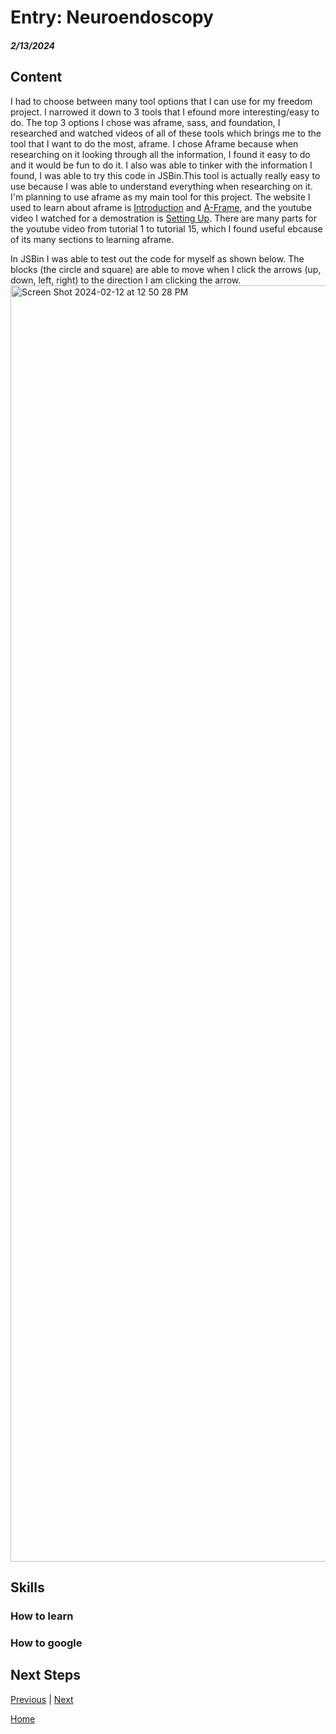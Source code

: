# Entry: Neuroendoscopy
##### 2/13/2024

## Content 
I had to choose between many tool options that I can use for my freedom project. I narrowed it down to 3 tools that I efound more interesting/easy to do. The top 3 options I chose was aframe, sass, and foundation, I researched and watched videos of all of these tools which brings me to the tool that I want to do the most, aframe. I chose Aframe because when researching on it looking through all the information, I found it easy to do and it would be fun to do it. I also was able to tinker with the information I found, I was able to try this code in JSBin.This tool is actually really easy to use because I was able to understand everything when researching on it. I'm planning to use aframe as my main tool for this project. The website I used to learn about aframe is [Introduction](https://aframe.io/docs/1.5.0/introduction/) and [A-Frame](https://aframe.io/), and the youtube video I watched for a demostration is [Setting Up](https://www.youtube.com/watch?v=dv6_C4UqTfs&list=PLRtjMdoYXLf4inSULAHyCMqpIUj4cmBTr). There are many parts for the youtube video from tutorial 1 to tutorial 15, which I found useful ebcause of its many sections to learning aframe.

In JSBin I was able to test out the code for myself as shown below. The blocks (the circle and square) are able to move when I click the arrows (up, down, left, right) to the direction I am clicking the arrow.
<img width="2042" alt="Screen Shot 2024-02-12 at 12 50 28 PM" src="https://github.com/michellel7435/sep10-freedom-project/assets/146866515/024a964c-3c4f-48a0-aeea-c03e167b4f64">

## Skills 

### How to learn

### How to google

## Next Steps

[Previous](entry03.md) | [Next](entry05.md)

[Home](../README.md)
